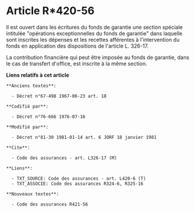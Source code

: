# Article R*420-56

Il est ouvert dans les écritures du fonds de garantie une section spéciale intitulée "opérations exceptionnelles du fonds de
garantie" dans laquelle sont inscrites les dépenses et les recettes afférentes à l'intervention du fonds en application des
dispositions de l'article L. 326-17.

La contribution financière qui peut être imposée au fonds de garantie, dans le cas de transfert d'office, est inscrite à la
même section.

**Liens relatifs à cet article**

	**Anciens textes**:

	  - Décret n°67-498 1967-06-23 art. 18

	**Codifié par**:

	  - Décret n°76-666 1976-07-16

	**Modifié par**:

	  - Décret n°81-30 1981-01-14 art. 6 JORF 18 janvier 1981

	**Cite**:

	  - Code des assurances - art. L326-17 (M)

	**Liens**:

	  - TXT_SOURCE: Code des assurances - art. L420-6 (T)
	  - TXT_ASSOCIE: Code des assurances R324-6, R325-16

	**Nouveaux textes**:

	  - Code des assurances R421-56

